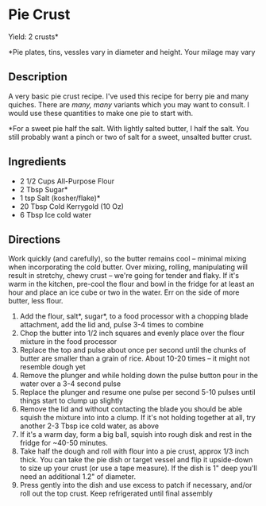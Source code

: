 # Pie Crust
Yield: 2 crusts*

\*Pie plates, tins, vessles vary in diameter and height. Your milage may vary

## Description
A very basic pie crust recipe.  I've
used this recipe for berry pie and many quiches. 
There are *many, many* variants which you may want to
consult.  I would use these quantities to make one pie 
to start with. 

\*For a sweet pie half the salt. With lightly salted butter, I half the salt. You still probably want a pinch or two of salt
for a sweet, unsalted butter crust. 

## Ingredients
- 2 1/2 Cups All-Purpose Flour
- 2 Tbsp Sugar*
- 1 tsp Salt (kosher/flake)*
- 20 Tbsp Cold Kerrygold (10 Oz)
- 6 Tbsp Ice cold water

## Directions
Work quickly (and carefully), so the butter remains
cool – minimal mixing when incorporating the
cold butter. Over mixing, rolling, manipulating
will result in stretchy, chewy crust – we're going for tender
and flaky. If it's warm in the kitchen, pre-cool the flour and 
bowl in the fridge for at least an hour and place an ice cube
or two in the water. Err on the side of more butter, less flour.

1. Add the flour, salt*, sugar*, to a food processor with 
a chopping blade attachment, add the lid and,
pulse 3-4 times to combine 
1. Chop the butter into 1/2 inch squares and evenly place over
the flour mixture in the food processor 
1. Replace the top and pulse about once per second until the 
chunks of butter are smaller than a grain of rice.  About 10-20
times – it might not resemble dough yet
1. Remove the plunger and while holding down the pulse button 
pour in the water over a 3-4 second pulse
1. Replace the plunger and resume one pulse per second 5-10 pulses
until things start to clump up slightly 
1. Remove the lid and without contacting the blade you should
be able squish the mixture into into a clump. If it's not
holding together at all, try another 2-3 Tbsp ice cold water,
as above
1. If it's a warm day, form a big ball, squish into rough
disk and rest in the fridge for ~40-50 minutes. 
1. Take half the dough and roll with flour into a pie crust, 
approx 1/3 inch thick. You can take the pie dish or target 
vessel and flip it upside-down to size up your crust 
(or use a tape measure).  If the dish is 1" deep you'll need
an additional 1.2" of diameter. 
1. Press gently into the dish and use excess to patch if necessary, and/or roll out the top crust. Keep refrigerated until final assembly

